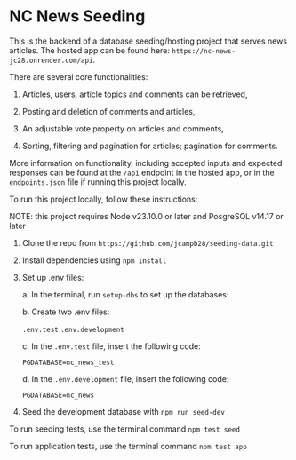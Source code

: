 # NC News Seeding

This is the backend of a database seeding/hosting project that serves news articles.
The hosted app can be found here: `https://nc-news-jc28.onrender.com/api`.

There are several core functionalities:
   1. Articles, users, article topics and comments can be retrieved,

   2. Posting and deletion of comments and articles,

   3. An adjustable vote property on articles and comments,
   
   4. Sorting, filtering and pagination for articles; pagination for comments.

More information on functionality, including accepted inputs and expected responses can be found at the `/api` endpoint in the hosted app, or in the `endpoints.json` file if running this project locally.

To run this project locally, follow these instructions:

NOTE: this project requires Node v23.10.0 or later and PosgreSQL v14.17 or later

1. Clone the repo from `https://github.com/jcampb28/seeding-data.git`

2. Install dependencies using `npm install`

3. Set up .env files:

   a. In the terminal, run `setup-dbs` to set up the databases:     

   b. Create two .env files:
      
      `.env.test`
      `.env.development`

   c. In the `.env.test` file, insert the following code:

      `PGDATABASE=nc_news_test`

   d. In the `.env.development` file, insert the following code:

      `PGDATABASE=nc_news`

4. Seed the development database with `npm run seed-dev`

To run seeding tests, use the terminal command `npm test seed`

To run application tests, use the terminal command `npm test app`

